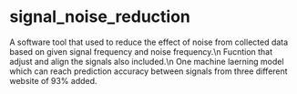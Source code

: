 # signal_noise_reduction
A software tool that used to reduce the effect of noise from collected data based on given signal frequency and noise frequency.\n
Fucntion that adjust and align the signals also included.\n
One machine laerning model which can reach prediction accuracy between signals from three different website of 93% added.
